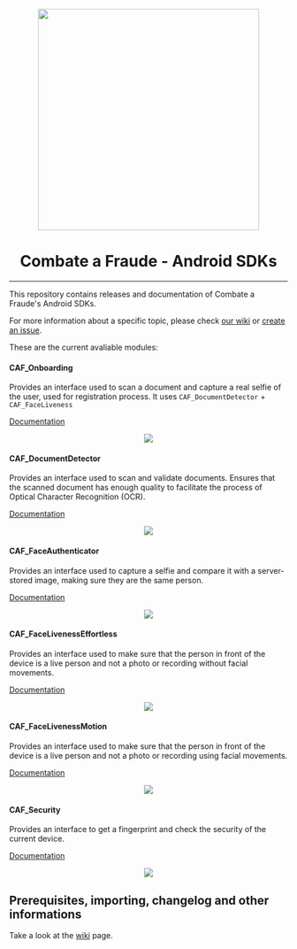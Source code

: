 <div align="center">
  
  [<img width="400px" src="https://github.com/combateafraude/android-sdk/blob/master/resources/logo_black.png?raw=true">](https://combateafraude.com)

  # Combate a Fraude - Android SDKs
</div>

<hr>

This repository contains releases and documentation of Combate a Fraude's Android SDKs.

For more information about a specific topic, please check [our wiki](https://github.com/combateafraude/android-sdk/wiki) or [create an issue](https://github.com/combateafraude/android-sdk/issues).

These are the current avaliable modules:

#### CAF_Onboarding

Provides an interface used to scan a document and capture a real selfie of the user, used for registration process. It uses `CAF_DocumentDetector` + `CAF_FaceLiveness`

[Documentation](https://github.com/combateafraude/android-sdk/wiki/CAF_Onboarding)

<div align="center">
    <img src="https://github.com/combateafraude/android-sdk/blob/master/resources/CAF_Onboarding.gif">
</div>

#### CAF_DocumentDetector

Provides an interface used to scan and validate documents. Ensures that the scanned document has enough quality to facilitate the process of Optical Character Recognition (OCR).

[Documentation](https://github.com/combateafraude/android-sdk/wiki/CAF_DocumentDetector)

<div align="center">
    <img src="https://github.com/combateafraude/android-sdk/blob/master/resources/CAF_DocumentDetector.gif">
</div>

#### CAF_FaceAuthenticator

Provides an interface used to capture a selfie and compare it with a server-stored image, making sure they are the same person.

[Documentation](https://github.com/combateafraude/android-sdk/wiki/CAF_FaceAuthenticator)

<div align="center">
    <img src="https://github.com/combateafraude/android-sdk/blob/master/resources/CAF_FaceAuthenticator.gif">
</div>

#### CAF_FaceLivenessEffortless

Provides an interface used to make sure that the person in front of the device is a live person and not a photo or recording without facial movements.

[Documentation](https://github.com/combateafraude/android-sdk/wiki/CAF_FaceLivenessEffortless)

<div align="center">
    <img src="https://github.com/combateafraude/android-sdk/blob/master/resources/CAF_FaceLivenessEffortless.gif">
</div>

#### CAF_FaceLivenessMotion

Provides an interface used to make sure that the person in front of the device is a live person and not a photo or recording using facial movements.

[Documentation](https://github.com/combateafraude/android-sdk/wiki/CAF_FaceLivenessMotion)

<div align="center">
    <img src="https://github.com/combateafraude/android-sdk/blob/master/resources/CAF_FaceLivenessMotion.gif">
</div>

#### CAF_Security

Provides an interface to get a fingerprint and check the security of the current device.

[Documentation](https://github.com/combateafraude/android-sdk/wiki/CAF_Security)

<div align="center">
    <img src="https://github.com/combateafraude/android-sdk/blob/master/resources/CAF_Security.gif">
</div>

## Prerequisites, importing, changelog and other informations

Take a look at the [wiki](https://github.com/combateafraude/android-sdk/wiki) page.
